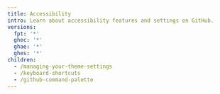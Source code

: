 ```yaml
---
title: Accessibility
intro: Learn about accessibility features and settings on GitHub.
versions:
  fpt: '*'
  ghec: '*'
  ghae: '*'
  ghes: '*'
children:
  - /managing-your-theme-settings
  - /keyboard-shortcuts
  - /github-command-palette
---
```


